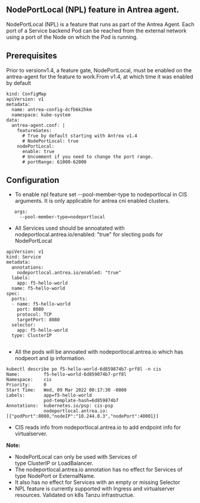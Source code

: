 
## NodePortLocal (NPL) feature  in Antrea agent.
NodePortLocal (NPL) is a feature that runs as part of the Antrea Agent. Each port of a Service backend Pod can be reached from the external network using a port of the Node on which the Pod is running.

## Prerequisites
Prior to versionv1.4, a feature gate, NodePortLocal, must be enabled on the antrea-agent for the feature to work.From v1.4, at which time it was enabled by default
```
kind: ConfigMap
apiVersion: v1
metadata:
  name: antrea-config-dcfb6k2hkm
  namespace: kube-system
data:
  antrea-agent.conf: |
    featureGates:
      # True by default starting with Antrea v1.4
      # NodePortLocal: true
    nodePortLocal:
      enable: true
      # Uncomment if you need to change the port range.
      # portRange: 61000-62000    
```

## Configuration
* To enable npl feature set  --pool-member-type to nodeportlocal in CIS arguments. It is only applicable for antrea cni enabled clusters.
```
   args:
     --pool-member-type=nodeportlocal
```

* All Services used should be annoatated with nodeportlocal.antrea.io/enabled: "true" for slecting pods for NodePortLocal
```
apiVersion: v1
kind: Service
metadata:
  annotations:
    nodeportlocal.antrea.io/enabled: "true"
  labels:
    app: f5-hello-world
  name: f5-hello-world
spec:
  ports:
  - name: f5-hello-world
    port: 8080
    protocol: TCP
    targetPort: 8080
  selector:
    app: f5-hello-world
  type: ClusterIP
  
```
* All the pods will be annoated with nodeportlocal.antrea.io which has nodpeort and ip information.

```
kubectl describe po f5-hello-world-6d859874b7-prf8l -n cis
Name:         f5-hello-world-6d859874b7-prf8l
Namespace:    cis
Priority:     0
Start Time:   Wed, 09 Mar 2022 00:17:30 -0800
Labels:       app=f5-hello-world
              pod-template-hash=6d859874b7
Annotations:  kubernetes.io/psp: cis-psp
              nodeportlocal.antrea.io: [{"podPort":8080,"nodeIP":"10.244.0.3","nodePort":40001}]

```
* CIS reads info from nodeportlocal.antrea.io to add endpoint info for virtualserver.
  
**Note:** 

  * NodePortLocal can only be used with Services of type ClusterIP or LoadBalancer.
  * The nodeportlocal.antrea.io annotation has no effect for Services of type NodePort or ExternalName.
  * It also has no effect for Services with an empty or missing Selector
  * NPL feature is currently supported with Ingress and virtualserver resources. Validated on k8s Tanzu infrastructue. 
